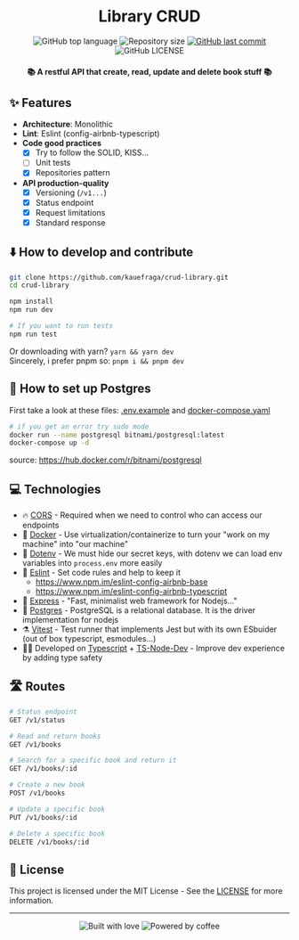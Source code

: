 <h1 align="center">Library CRUD</h1>

<p align="center">
  <img
    alt="GitHub top language"
    src="https://img.shields.io/github/languages/top/kauefraga/crud-library.svg"
  />
  <img
    alt="Repository size"
    src="https://img.shields.io/github/repo-size/kauefraga/crud-library.svg"
  />
  <a href="https://github.com/kauefraga/crud-library/commits/main">
    <img
      alt="GitHub last commit"
      src="https://img.shields.io/github/last-commit/kauefraga/crud-library.svg"
    />
  </a>
  <img
    alt="GitHub LICENSE"
    src="https://img.shields.io/github/license/kauefraga/crud-library.svg"
  />
</p>

<h4 align="center">📚 A restful API that create, read, update and delete book stuff 📚</h4>

## ✨ Features

- **Architecture**: Monolithic
- **Lint**: Eslint (config-airbnb-typescript)
- **Code good practices**
  - [x] Try to follow the SOLID, KISS...
  - [ ] Unit tests
  - [x] Repositories pattern
- **API production-quality**
  - [x] Versioning (`/v1...`)
  - [x] Status endpoint
  - [x] Request limitations
  - [x] Standard response

## ⬇️ How to develop and contribute

```bash
git clone https://github.com/kauefraga/crud-library.git
cd crud-library

npm install
npm run dev

# If you want to run tests
npm run test
```
Or downloading with yarn? `yarn && yarn dev`
<br/>
Sincerely, i prefer pnpm so: `pnpm i && pnpm dev`

## 🐳 How to set up Postgres

First take a look at these files: [.env.example](https://github.com/kauefraga/crud-library/blob/main/.env.example) and [docker-compose.yaml](https://github.com/kauefraga/crud-library/blob/main/docker-compose.yaml)
```sh
# if you get an error try sudo mode
docker run --name postgresql bitnami/postgresql:latest
docker-compose up -d
```
source: https://hub.docker.com/r/bitnami/postgresql

## 💻 Technologies

- 🔥 [CORS](https://npm.im/cors) - Required when we need to control who can access our endpoints
- 🐳 [Docker](https://www.docker.com) - Use virtualization/containerize to turn your "work on my machine" into "our machine"
- 🤫 [Dotenv](https://npm.im/dotenv) - We must hide our secret keys, with dotenv we can load env variables into `process.env` more easily
- 💄 [Eslint](https://eslint.org) - Set code rules and help to keep it
  - https://www.npm.im/eslint-config-airbnb-base
  - https://www.npm.im/eslint-config-airbnb-typescript
- 🔮 [Express](https://expressjs.com) - "Fast, minimalist web framework for Nodejs..."
- 🐘 [Postgres](https://npm.im/postgres) - PostgreSQL is a relational database. It is the driver implementation for nodejs
- ⚗️ [Vitest](https://vitest.dev) - Test runner that implements Jest but with its own ESbuider (out of box typescript, esmodules...)
- 🧑‍💻 Developed on [Typescript](https://typescriptlang.org) + [TS-Node-Dev](https://npm.im/ts-node-dev) - Improve dev experience by adding type safety

## 🛣 Routes

```bash
# Status endpoint
GET /v1/status

# Read and return books
GET /v1/books

# Search for a specific book and return it
GET /v1/books/:id

# Create a new book
POST /v1/books

# Update a specific book
PUT /v1/books/:id

# Delete a specific book
DELETE /v1/books/:id
```

## 📝 License

This project is licensed under the MIT License - See the [LICENSE](https://github.com/kauefraga/crud-library/blob/main/LICENSE) for more information.

---

<div align="center">
  <img alt="Built with love" src="https://forthebadge.com/images/badges/built-with-love.svg">
  <img alt="Powered by coffee" src="https://forthebadge.com/images/badges/powered-by-coffee.svg">
</div>
